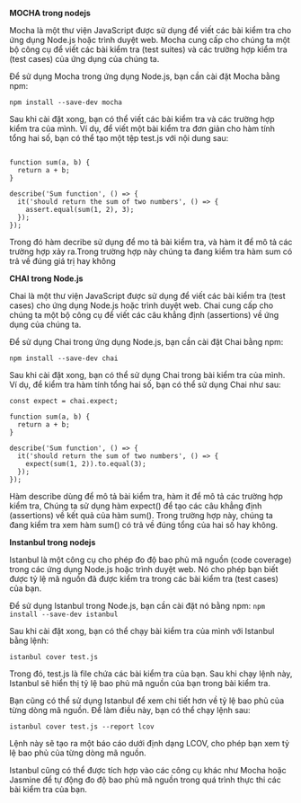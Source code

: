 **MOCHA trong nodejs**

Mocha là một thư viện JavaScript được sử dụng để viết các bài kiểm tra cho ứng dụng Node.js hoặc trình duyệt web. Mocha
cung cấp cho chúng ta một bộ công cụ để viết các bài kiểm tra (test suites) và các trường hợp kiểm tra (test cases) của
ứng dụng của chúng ta.

Để sử dụng Mocha trong ứng dụng Node.js, bạn cần cài đặt Mocha bằng npm:

`npm install --save-dev mocha`

Sau khi cài đặt xong, bạn có thể viết các bài kiểm tra và các trường hợp kiểm tra của mình. Ví dụ, để viết một bài kiểm
tra đơn giản cho hàm tính tổng hai số, bạn có thể tạo một tệp test.js với nội dung sau:

```const assert = require('assert');

function sum(a, b) {
  return a + b;
}

describe('Sum function', () => {
  it('should return the sum of two numbers', () => {
    assert.equal(sum(1, 2), 3);
  });
});
```

Trong đó hàm decribe sử dụng để mo tả bài kiểm tra, và hàm it để mô tả các trường hợp xảy ra.Trong trường hợp này chúng
ta đang kiểm tra hàm sum có trả về đúng giá trị hay không

**CHAI trong Node.js**

Chai là một thư viện JavaScript được sử dụng để viết các bài kiểm tra (test cases) cho ứng dụng Node.js hoặc trình duyệt
web. Chai cung cấp cho chúng ta một bộ công cụ để viết các câu khẳng định (assertions) về ứng dụng của chúng ta.

Để sử dụng Chai trong ứng dụng Node.js, bạn cần cài đặt Chai bằng npm:

```npm install --save-dev chai```

Sau khi cài đặt xong, bạn có thể sử dụng Chai trong bài kiểm tra của mình. Ví dụ, để kiểm tra hàm tính tổng hai số, bạn
có thể sử dụng Chai như sau:

```const chai = require('chai');
const expect = chai.expect;

function sum(a, b) {
  return a + b;
}

describe('Sum function', () => {
  it('should return the sum of two numbers', () => {
    expect(sum(1, 2)).to.equal(3);
  });
});
```

Hàm describe dùng để mô tả bài kiểm tra, hàm it để mô tả các trường hợp kiểm tra, Chúng ta sử dụng hàm expect() để tạo
các câu khẳng định (assertions) về kết quả của hàm sum(). Trong trường hợp này, chúng ta đang kiểm tra xem hàm sum() có
trả về đúng tổng của hai số hay không.

**Instanbul trong nodejs**

Istanbul là một công cụ cho phép đo độ bao phủ mã nguồn (code coverage) trong các ứng dụng Node.js hoặc trình duyệt web.
Nó cho phép bạn biết được tỷ lệ mã nguồn đã được kiểm tra trong các bài kiểm tra (test cases) của bạn.

Để sử dụng Istanbul trong Node.js, bạn cần cài đặt nó bằng npm:
```npm install --save-dev istanbul```

Sau khi cài đặt xong, bạn có thể chạy bài kiểm tra của mình với Istanbul bằng lệnh:

```istanbul cover test.js```

Trong đó, test.js là file chứa các bài kiểm tra của bạn. Sau khi chạy lệnh này, Istanbul sẽ hiển thị tỷ lệ bao phủ mã
nguồn của bạn trong bài kiểm tra.

Bạn cũng có thể sử dụng Istanbul để xem chi tiết hơn về tỷ lệ bao phủ của từng dòng mã nguồn. Để làm điều này, bạn có
thể chạy lệnh sau:

```istanbul cover test.js --report lcov```

Lệnh này sẽ tạo ra một báo cáo dưới định dạng LCOV, cho phép bạn xem tỷ lệ bao phủ của từng dòng mã nguồn.

Istanbul cũng có thể được tích hợp vào các công cụ khác như Mocha hoặc Jasmine để tự động đo độ bao phủ mã nguồn trong
quá trình thực thi các bài kiểm tra của bạn.